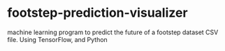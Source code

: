 # footstep-prediction-visualizer
machine learning program to predict the future of a footstep dataset CSV file. Using TensorFlow, and Python
